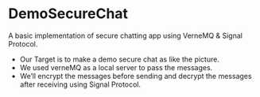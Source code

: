 # DemoSecureChat
A basic implementation of secure chatting app using VerneMQ & Signal Protocol.
 - Our Target is to make a demo secure chat as like the picture.
 - We used verneMQ as a local server to pass the messages.
 - We’ll encrypt the messages before sending and decrypt the messages after receiving using Signal Protocol.


